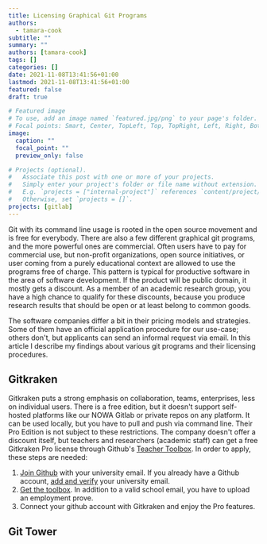 ```yaml
---
title: Licensing Graphical Git Programs
authors:
  - tamara-cook
subtitle: ""
summary: ""
authors: [tamara-cook]
tags: []
categories: []
date: 2021-11-08T13:41:56+01:00
lastmod: 2021-11-08T13:41:56+01:00
featured: false
draft: true

# Featured image
# To use, add an image named `featured.jpg/png` to your page's folder.
# Focal points: Smart, Center, TopLeft, Top, TopRight, Left, Right, BottomLeft, Bottom, BottomRight.
image:
  caption: ""
  focal_point: ""
  preview_only: false

# Projects (optional).
#   Associate this post with one or more of your projects.
#   Simply enter your project's folder or file name without extension.
#   E.g. `projects = ["internal-project"]` references `content/project/deep-learning/index.md`.
#   Otherwise, set `projects = []`.
projects: [gitlab]
---
```


Git with its command line usage is rooted in the open source movement and is free for everybody.
There are also a few different graphical git programs, and the more powerful ones are commercial.
Often users have to pay for commercial use, but non-profit organizations, open source initiatives, or user coming from a purely educational context are allowed to use the programs free of charge.
This pattern is typical for productive software in the area of software development.
If the product will be public domain, it mostly gets a discount.
As a member of an academic research group, you have a high chance to qualify for these discounts, because you produce research results that should be open or at least belong to common goods.

The software companies differ a bit in their pricing models and strategies.
Some of them have an official application procedure for our use-case; others don't, but applicants can send an informal request via email.
In this article I describe my findings about various git programs and their licensing procedures.

## Gitkraken

Gitkraken puts a strong emphasis on collaboration, teams, enterprises, less on individual users.
There is a free edition, but it doesn't support self-hosted platforms like our NOWA Gitlab or private repos on any platform.
It can be used locally, but you have to pull and push via command line.
Their Pro Edition is not subject to these restrictions.
The company doesn't offer a discount itself, but teachers and researchers (academic staff) can get a free Gitkraken Pro license through Github's [Teacher Toolbox].
In order to apply, these steps are needed:

1. [Join Github] with your university email. If you already have a Github account, [add and verify][email-settings] your university email.
2. [Get the toolbox]. In addition to a valid school email, you have to upload an employment prove.
3. Connect your github account with Gitkraken and enjoy the Pro features.

## Git Tower

[teacher toolbox]: https://education.github.com/toolbox
[join github]: https://github.com/signup
[email-settings]: https://github.com/settings/emails
[get the toolbox]: https://education.github.com/benefits?type=teacher
